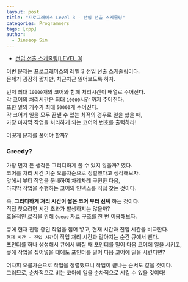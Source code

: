 ```yaml
---
layout: post
title: "프로그래머스 Level 3 - 선입 선출 스케줄링"
categories: Programmers
tags: [cpp]
author:
  - Jinseop Sim
---
```

- [선입 선출 스케줄링[LEVEL 3]](https://school.programmers.co.kr/learn/courses/30/lessons/12920)

이번 문제는 프로그래머스의 레벨 3 선입 선출 스케줄링이다.  
문제가 굉장히 짧지만, 차근차근 읽어보도록 하자.  

먼저 최대 ```10000```개의 코어와 함께 처리시간이 배열로 주어진다.  
각 코어의 처리시간은 최대 ```10000```시간 까지 주어진다.  
또한 일의 개수가 최대 ```50000```개 주어진다.  
각 코어가 일을 모두 끝낼 수 있는 최적의 경우로 일을 했을 때,  
가장 마지막 작업을 처리하게 되는 코어의 번호를 출력하라!  

어떻게 문제를 풀어야 할까?  

### Greedy?
가장 먼저 든 생각은 그리디하게 풀 수 있지 않을까? 였다.  
코어를 처리 시간 기준 오름차순으로 정렬했다고 생각해보자.  
앞에서 부터 작업을 분배하여 차례차례 구현한 다음,  
마지막 작업을 수행하는 코어의 인덱스를 직접 찾는 것이다.  

즉, __그리디하게 처리 시간이 짧은 코어 부터 선택__ 하는 것이다.  
직접 찾으려면 시간 초과가 발생하지는 않을까?  
효율적인 로직을 위해 ```Queue``` 자료 구조를 한 번 이용해보자.  

큐에 현재 진행 중인 작업을 집어 넣고, 현재 시간과 진입 시간을 비교한다.  
```현재 시간 - 진입 시간```이 작업 처리 시간과 같아지는 순간 큐에서 뺀다.  
포인터를 하나 생성해서 큐에서 빠질 때 포인터를 밀어 다음 코어에 일을 시키고,  
큐에 작업을 집어넣을 떄에도 포인터를 밀어 다음 코어에 일을 시킨다면?  

어차피 오름차순으로 작업을 정렬했으니 작업이 끝나는 순서도 같을 것이다.  
그러므로, 순차적으로 비는 코어에 일을 순차적으로 시킬 수 있을 것이다!  
